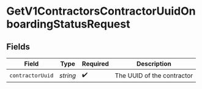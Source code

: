 # GetV1ContractorsContractorUuidOnboardingStatusRequest


## Fields

| Field                      | Type                       | Required                   | Description                |
| -------------------------- | -------------------------- | -------------------------- | -------------------------- |
| `contractorUuid`           | *string*                   | :heavy_check_mark:         | The UUID of the contractor |